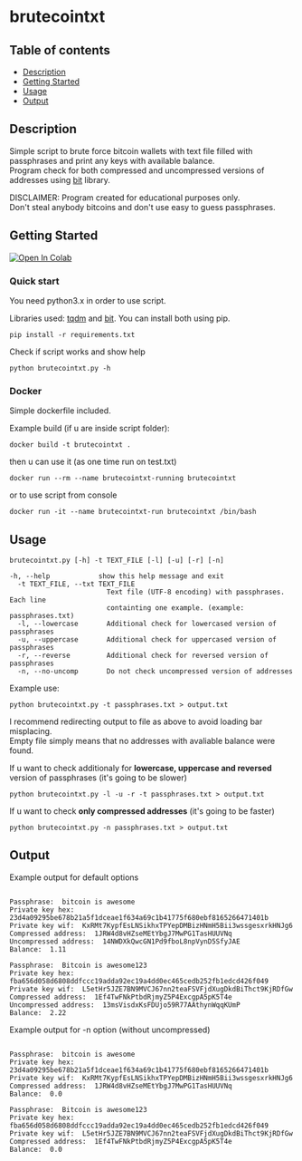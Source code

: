 # brutecointxt

## Table of contents
* [Description](#description)
* [Getting Started](#getting-started)
* [Usage](#usage)
* [Output](#output)

## Description
Simple script to brute force bitcoin wallets with text file filled with passphrases and print any keys with available balance. \
Program check for both compressed and uncompressed versions of addresses using [bit](https://github.com/ofek/bit) library.

DISCLAIMER: Program created for educational purposes only. \
Don't steal anybody bitcoins and don't use easy to guess passphrases.

## Getting Started
[![Open In Colab](https://colab.research.google.com/assets/colab-badge.svg)](https://colab.research.google.com/drive/1J10ZQep7UX2BU3MnaWLJbwfe9nBuq9lP?usp=sharing)
### Quick start
You need python3.x in order to use script.

Libraries used: [tqdm](https://github.com/tqdm/tqdm) and [bit](https://github.com/ofek/bit). You can install both using pip.

```
pip install -r requirements.txt
```

Check if script works and show help
```
python brutecointxt.py -h
```

### Docker
Simple dockerfile included.

Example build (if u are inside script folder):
```
docker build -t brutecointxt .
```

then u can use it (as one time run on test.txt)
```
docker run --rm --name brutecointxt-running brutecointxt
```
or to use script from console
```
docker run -it --name brutecointxt-run brutecointxt /bin/bash  
```

## Usage

```
brutecointxt.py [-h] -t TEXT_FILE [-l] [-u] [-r] [-n]

-h, --help            show this help message and exit
  -t TEXT_FILE, --txt TEXT_FILE
                        Text file (UTF-8 encoding) with passphrases. Each line
                        containting one example. (example: passphrases.txt)
  -l, --lowercase       Additional check for lowercased version of passphrases
  -u, --uppercase       Additional check for uppercased version of passphrases
  -r, --reverse         Additional check for reversed version of passphrases
  -n, --no-uncomp       Do not check uncompressed version of addresses
```

Example use:
```
python brutecointxt.py -t passphrases.txt > output.txt
```
I recommend redirecting output to file as above to avoid loading bar misplacing. \
Empty file simply means that no addresses with avaliable balance were found.

If u want to check additionaly for **lowercase, uppercase and reversed** version of passphrases (it's going to be slower)
```
python brutecointxt.py -l -u -r -t passphrases.txt > output.txt
```

If u want to check **only compressed addresses** (it's going to be faster) 
```
python brutecointxt.py -n passphrases.txt > output.txt
```

## Output
Example output for default options
```

Passphrase:  bitcoin is awesome
Private key hex:  23d4a09295be678b21a5f1dceae1f634a69c1b41775f680ebf8165266471401b
Private key wif:  KxRMt7KypfEsLNSikhxTPYepDMBizHNmH5Bii3wssgesxrkHNJg6
Compressed address:  1JRW4d8vHZseMEtYbgJ7MwPG1TasHUUVNq
Uncompressed address:  14NWDXkQwcGN1Pd9fboL8npVynD5SfyJAE
Balance:  1.11

Passphrase:  Bitcoin is awesome123
Private key hex:  fba656d058d6808ddfccc19adda92ec19a4dd0ec465cedb252fb1edcd426f049
Private key wif:  L5etHr5JZE7BN9MVCJ67nn2teaFSVFjdXugDkdBiThct9KjRDfGw
Compressed address:  1Ef4TwFNkPtbdRjmyZ5P4ExcgpA5pK5T4e
Uncompressed address:  13msVisdxKsFDUjo59R77AAthynWqqKUmP
Balance:  2.22

```

Example output for -n option (without uncompressed)
```

Passphrase:  bitcoin is awesome
Private key hex:  23d4a09295be678b21a5f1dceae1f634a69c1b41775f680ebf8165266471401b
Private key wif:  KxRMt7KypfEsLNSikhxTPYepDMBizHNmH5Bii3wssgesxrkHNJg6
Compressed address:  1JRW4d8vHZseMEtYbgJ7MwPG1TasHUUVNq
Balance:  0.0

Passphrase:  Bitcoin is awesome123
Private key hex:  fba656d058d6808ddfccc19adda92ec19a4dd0ec465cedb252fb1edcd426f049
Private key wif:  L5etHr5JZE7BN9MVCJ67nn2teaFSVFjdXugDkdBiThct9KjRDfGw
Compressed address:  1Ef4TwFNkPtbdRjmyZ5P4ExcgpA5pK5T4e
Balance:  0.0

```
